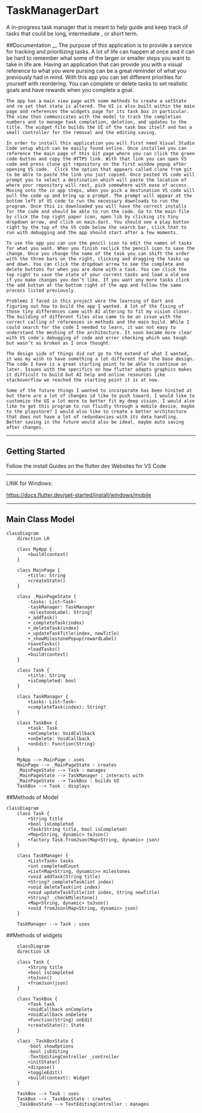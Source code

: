 # TaskManagerDart

A in-progress task manager that is meant to help guide and keep track of tasks that could be long, intermediate , or short term.

##Documentation
__
	The purpose of this application is to provide a service for tracking and prioritizing tasks. A lot of life can happen at once and it can be hard to remember what some of the larger or smaller steps you want to take in life are. Having an application that can provide you with a visual reference to what you were pursing can be a great reminder of what you previously had in mind. With this app you can set different priorities for yourself with reordering. You can complete or delete tasks to set realistic goals and have rewards when you complete a goal.
 
	The app has a main view page with some methods to create a setState and re set that state is altered. The UI is also built within the main page and references the widgets page for its task box in particular. The view then communicates with the model to track the completion numbers and to manage task completion, deletion, and updates to the title. The widget file builds the UI of the task box itself and has a small controller for the removal and the editing saving.
 
	In order to install this application you will first need Visual Studio Code setup which can be easily found online. Once installed you can reference the main page of this Git page where you can click the green code button and copy the HTTPS link. With that link you can open VS code and press clone git repository on the first window popup after opening VS code.  Click the option that appears called clone from git to be able to paste the link you just copied. Once pasted VS code will prompt you to select a destination which will paste the location of where your repository will rest, pick somewhere with ease of access. 
	Moving onto the in app steps, when you pick a destination VS code will pull the code up and bring up a prompt. The prompt will appear at the bottom left of VS code to run the necessary downloads to run the program. Once this is downloaded you will have the correct installs for the code and should be able to run the code. Go to the main file by click the top right paper icon, open lib by clicking its tiny dropdown arrow, and click on main.dart. You should see a play button right by the top of the VS code below the search bar, click that to run with debugging and the app should start after a few moments.
 
	To use the app you can use the pencil icon to edit the names of tasks for what you want. When you finish reclick the pencil icon to save the change. Once you change the name of the task you can shift the order with the three bars on the right, clicking and dragging the tasks up and down. You can click the dropdown arrow to see the complete and delete buttons for when you are done with a task. You can click the top right to save the state of your current tasks and load a old one if you make changes you don’t like. If you want any more tasks click the add button at the bottom right of the app and follow the same process listed previously.
 
	Problems I faced in this project were the learning of Dart and figuring out how to build the app I wanted. A lot of the fixing of those tiny differences came with AI altering to fit my vision closer. The building of different files also came to be an issue with the correct calling of references in methods and the main build. While I could search for the code I needed to learn, it was not easy to understand the meshing of the architecture. It soon became more clear with VS code’s debugging of code and error checking which was tough but wasn’t as broken as I once thought. 
 
	The design side of things did not go to the extend of what I wanted, it was my wish to have something a lot different than the base design. The code I have is a great starting point to be able to continue on later. Issues with the specifics on how flutter adapts graphics makes it difficult to build but AI help and online resources like stackoverflow we reached the starting point it is at now.
 
	Some of the future things I wanted to incorporate has been hinited at but there are a lot of changes id like to push toward. I would like to customize the UI a lot more to better fit my deep vision. I would also like to get this program to run fluidly through a mobile device, maybe to the playstore? I would also like to create a better architecture that does not have a lot of redundancies with its data handling. Better saving in the future would also be ideal, maybe auto saving after changes.
___________________


## Getting Started

Follow the install Guides on the flutter.dev Websites for VS Code
____________________________________________________________
LINK for Windows:

https://docs.flutter.dev/get-started/install/windows/mobile

____________________________________________________________

## Main Class Model

```mermaid
classDiagram
    direction LR

    class MyApp {
        +build(context)
    }

    class MainPage {
        +title: String
        +createState()
    }

    class _MainPageState {
        -tasks: List~Task~
        -taskManager: TaskManager
        -milestoneLabel: String?
        +_addTask()
        +_completeTask(index)
        +_deleteTask(index)
        +_updateTaskTitle(index, newTitle)
        +_showMilestonePopup(rewardLabel)
        +saveTasks()
        +loadTasks()
        +build(context)
    }

    class Task {
        +title: String
        +isCompleted: bool
    }

    class TaskManager {
        +tasks: List~Task~
        +completeTask(index): String?
    }

    class TaskBox {
        +task: Task
        +onComplete: VoidCallback
        +onDelete: VoidCallback
        +onEdit: Function(String)
    }

    MyApp --> MainPage : uses
    MainPage --> _MainPageState : creates
    _MainPageState --> Task : manages
    _MainPageState --> TaskManager : interacts with
    _MainPageState --> TaskBox : builds UI
    TaskBox --> Task : displays

```

##Methods of Model
```mermaid
classDiagram
    class Task {
        +String title
        +bool isCompleted
        +Task(String title, bool isCompleted)
        +Map<String, dynamic> toJson()
        +factory Task.fromJson(Map<String, dynamic> json)
    }

    class TaskManager {
        +List<Task> tasks
        +int completedCount
        +List<Map<String, dynamic>> milestones
        +void addTask(String title)
        +String? completeTask(int index)
        +void deleteTask(int index)
        +void updateTaskTitle(int index, String newTitle)
        +String? _checkMilestone()
        +Map<String, dynamic> toJson()
        +void fromJson(Map<String, dynamic> json)
    }

    TaskManager --> Task : uses

```
##Methods of widgets
```mermaid
    classDiagram
    direction LR

    class Task {
        +String title
        +bool isCompleted
        +toJson()
        +fromJson(json)
    }

    class TaskBox {
        +Task task
        +VoidCallback onComplete
        +VoidCallback onDelete
        +Function(String) onEdit
        +createState(): State
    }

    class _TaskBoxState {
        -bool showOptions
        -bool isEditing
        -TextEditingController _controller
        +initState()
        +dispose()
        +toggleEdit()
        +build(context): Widget
    }

    TaskBox --> Task : uses
    TaskBox --> _TaskBoxState : creates
    _TaskBoxState --> TextEditingController : manages
```

